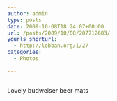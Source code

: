 ```yaml
---
author: admin
type: posts
date: 2009-10-08T18:24:07+00:00
url: /posts/2009/10/08/207712683/
yourls_shorturl:
  - http://lobban.org/i/27
categories:
  - Photos

---
```

<div class="figure">
  <img src="https://andy.lobban.org/photo/1280/207712683/1/tumblr_kr7kg3ipz91qzrl7b" alt="" />
</div>

Lovely budweiser beer mats